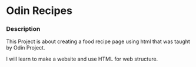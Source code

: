 # Odin Recipes

### Description
This Project is about creating a food recipe page using html that was taught by Odin Project.

I will learn to make a website and use HTML for web structure.